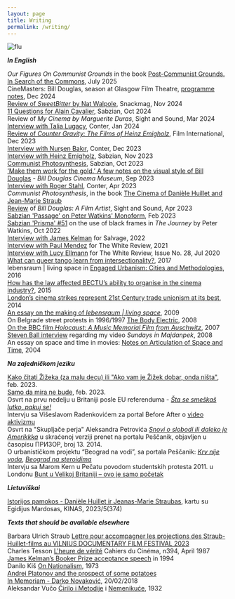 ```yaml
---
layout: page
title: Writing
permalink: /writing/
---
```

  
![flu](https://github.com/rosedetivoli/rosedetivoli.github.io/assets/22683802/2dc8f195-d495-4da6-873a-a32a5285500d)

**_In English_**

_Our Figures On Communist Grounds_ in the book [Post-Communist Grounds. In Search of the Commons](https://networkcultures.org/blog/publication/out-now-post-communist-grounds-in-search-of-the-commons/), July 2025   
CineMasters: Bill Douglas, season at Glasgow Film Theatre, [programme notes](https://web.archive.org/web/20241204215233/https://letterboxd.com/glasgowfilm/story/cinemasters-bill-douglas/), Dec 2024  
[Review of _SweetBitter_ by Nat Walpole](https://snackmag.co.uk/sweetbitter-review), Snackmag, Nov 2024    
[11 Questions for Alain Cavalier](https://sabzian.be/text/11-questions-for-alain-cavalier), Sabzian, Oct 2024  
Review of _My Cinema by Marguerite Duras_, Sight and Sound, Mar 2024  
[Interview with Talia Lugacy](https://www.conter.scot/2024/1/16/the-veterans-forgotten-by-the-war-state/), Conter, Jan 2024  
[Review of _Counter Gravity: The Films of Heinz Emigholz_](https://filmint.nu/counter-gravity-the-films-of-heinz-emigholz-book-review-rastko-novakovic/), Film International, Dec 2023  
[Interview with Nurşen Bakır](https://www.conter.scot/2023/12/11/event-documenting-the-battle-of-fatsa/), Conter, Dec 2023  
[Interview with Heinz Emigholz](https://www.sabzian.be/text/sculptures-in-time), Sabzian, Nov 2023  
[Communist Photosynthesis](https://sabzian.be/text/communist-photosynthesis), Sabzian, Oct 2023  
[‘Make them work for the gold.’ A few notes on the visual style of Bill Douglas](https://www.bdcmuseum.org.uk/news/make-them-work-for-the-gold-a-few-notes-on-the-visual-style-of-bill-douglas-as-illuminated-by-his-working-papers-by-rastko-novakovic/) - _Bill Douglas Cinema Museum_, Sep 2023  
[Interview with Roger Stahl](https://www.conter.scot/2023/4/10/theatres-of-war-exposing-the-military-entertainment-complex/), Conter, Apr 2023  
_Communist Photosynthesis_, in the book [The Cinema of Danièle Huillet and Jean-Marie Straub](http://www.mhra.org.uk/publications/mi-14)  
[Review](https://rosedetivoli.github.io/images/SnS_Douglas_2023.pdf) of _Bill Douglas: A Film Artist_, Sight and Sound, Apr 2023  
[Sabzian 'Passage' on Peter Watkins' Monoform](https://sabzian.be/text/passage-rastko-novakovi%C4%87-0), Feb 2023  
[Sabzian 'Prisma' #51](https://sabzian.be/text/prisma-51) on the use of black frames in _The Journey_ by Peter Watkins, Oct 2022  
[Interview with James Kelman](https://salvage.zone/existence-is-a-guerilla-campaign-an-interview-with-james-kelman/) for Salvage, 2022  
[Interview with Paul Mendez](https://www.thewhitereview.org/feature/interview-with-paul-mendez/) for The White Review, 2021  
[Interview with Lucy Ellmann](https://www.thewhitereview.org/issue/issue-no-28/) for The White Review, Issue No. 28, Jul 2020  
[What can queer tango learn from intersectionality?](https://rosedetivoli.github.io/qts_inter/), 2017  
lebensraum | living space in [Engaged Urbanism: Cities and Methodologies](https://www.bloomsbury.com/uk/engaged-urbanism-9781784534592/), 2016    
[How has the law affected BECTU’s ability to organise in the cinema industry?](https://rosedetivoli.github.io/trade_union_recognition/), 2015  
[London’s cinema strikes represent 21st Century trade unionism at its best](https://opendemocracy.net/ourkingdom/rastko-novakovic/londons-cinema-strikes-represent-21st-century-trade-unionism-at-its-best), 2014  
[An essay on the making of _lebensraum | living space_](https://rosedetivoli.github.io/images/lebensraum-essay2.pdf), 2009  
On Belgrade street protests in 1996/1997 [The Body Electric](http://pescanik.net/2008/06/the-body-electric/), 2008  
[On the BBC film _Holocaust: A Music Memorial Film from Auschwitz_](https://rosedetivoli.github.io/holocaust/), 2007    
[Steven Ball interview](http://web.archive.org/web/20141028110639/http://www.studycollection.co.uk/sundaysinmajdanpek/) regarding my video _Sundays in Majdanpek_, 2008  
An essay on space and time in movies: [Notes on Articulation of Space and Time](https://rosedetivoli.github.io/images/spaceandtime.pdf), 2004  
  

**_Na zajedničkom jeziku_**
  
[Kako čitati Žižeka (za malu decu) ili "Ako vam je Žižek dobar, onda ništa"](https://www.rastko.co.uk/zizek/), feb. 2023.    
[Samo da mira ne bude](https://www.rastko.co.uk/sdmnb/), feb. 2023.    
Osvrt na prvu nedelju u Britaniji posle EU referenduma - [_Šta se smeškaš lutko, pakuj se!_](http://pescanik.net/sta-se-smeskas-lutko-pakuj-se/)  
Intervju sa Višeslavom Radenkovićem za portal Before After o [video aktivizmu](https://www.beforeafter.rs/drustvo/video-aktivizam/)  
Osvrt na "Skupljače perja" Aleksandra Petrovića [_Snovi o slobodi ili daleko je Amerikkka_](http://pescanik.net/snovi-o-slobodi-ili-daleko-je-amerikkka/) u skraćenoj verziji prenet na portalu Peščanik, objavljen u časopisu ПРИЗОР, broj 13. 2014.  
O urbanističkom projektu “Beograd na vodi”, sa portala Peščanik: [_Krv nije voda_](http://pescanik.net/2014/03/krv-nije-voda/), [_Beograd na steroidima_](http://pescanik.net/2014/05/beograd-na-steroidima/)  
Intervju sa Marom Kern u Pečatu povodom studentskih protesta 2011. u Londonu [Bunt u Velikoj Britaniji – ovo je samo početak](http://www.pecat.co.rs/2011/01/bunt-u-v-britaniji-ovo-je-samo-pocetak/)  

**_Lietuviškai_**  
  
[Istorijos pamokos - Danièle Huillet ir Jeanas-Marie Straubas](https://www.zurnalaskinas.lt/is-arciau/2023-11-01/Istorijos-pamokos), kartu su Egidijus Mardosas, KINAS, 2023/5(374)  
  
**_Texts that should be available elsewhere_**

Barbara Ulrich Straub [Lettre pour accompagner les projections des Straub-Huillet-films au VILNIUS DOCUMENTARY FILM FESTIVAL 2023](https://rosedetivoli.github.io/images/Lettre_VDFF.pdf)  
Charles Tesson [L'heure de vérité](https://rosedetivoli.github.io/images/verite.pdf) Cahiers du Cinéma, n394, April 1987  
[James Kelman’s Booker Prize acceptance speech](https://rosedetivoli.github.io/kelman/) in 1994  
Danilo Kiš [On Nationalism](https://rosedetivoli.github.io/kis), 1973  
[Andrei Platonov and the prospect of some potatoes](https://rosedetivoli.github.io/platonov)  
[In Memoriam - Darko Novaković](http://www.rastko.co.uk/darko/), 20/02/2018    
Aleksandar Vučo [Ćirilo i Metodije](https://rosedetivoli.github.io/images/ALEKSANDAR_VUCO_cirilo.pdf) i [Nemenikuće](https://rosedetivoli.github.io/images/ALEKSANDAR_VUCO_nemenikuce.pdf), 1932  
